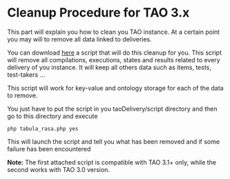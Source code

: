 Cleanup Procedure for TAO 3.x
=============================

This part will explain you how to clean you TAO instance. At a certain point you may will to remove all data linked to deliveries.

You can download [here](http://forge.taotesting.com/attachments/download/3868/tabula_rasa.php) a script that will do this cleanup for you. This script will remove all compilations, executions, states and results related to every delivery of you instance. It will keep all others data such as items, tests, test-takers …

This script will work for key-value and ontology storage for each of the data to remove.

You just have to put the script in you taoDelivery/script directory and then go to this directory and execute

    php tabula_rasa.php yes

This will launch the script and tell you what has been removed and if some failure has been encountered

**Note:** The first attached script is compatible with TAO 3.1+ only, while the second works with TAO 3.0 version.

